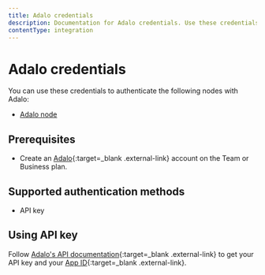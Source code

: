 ```yaml
---
title: Adalo credentials
description: Documentation for Adalo credentials. Use these credentials to authenticate Adalo in n8n, a workflow automation platform.
contentType: integration
---
```


# Adalo credentials

You can use these credentials to authenticate the following nodes with Adalo:

- [Adalo node](/integrations/builtin/app-nodes/n8n-nodes-base.adalo/)

## Prerequisites

- Create an [Adalo](https://www.adalo.com/){:target=_blank .external-link} account on the Team or Business plan.

## Supported authentication methods

- API key

## Using API key

Follow [Adalo's API documentation](https://help.adalo.com/integrations/the-adalo-api){:target=_blank .external-link} to get your API key and your [App ID](https://forum.adalo.com/t/i-dont-find-app-id/10788/2){:target=_blank .external-link}.
